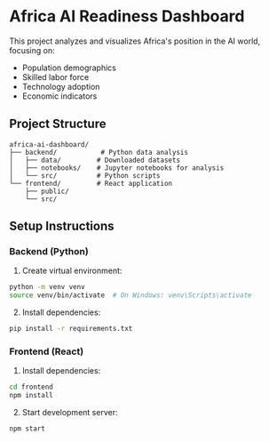 # Africa AI Readiness Dashboard

This project analyzes and visualizes Africa's position in the AI world, focusing on:
- Population demographics
- Skilled labor force
- Technology adoption
- Economic indicators

## Project Structure
```
africa-ai-dashboard/
├── backend/           # Python data analysis
│   ├── data/         # Downloaded datasets
│   ├── notebooks/    # Jupyter notebooks for analysis
│   └── src/          # Python scripts
└── frontend/         # React application
    ├── public/
    └── src/
```

## Setup Instructions

### Backend (Python)
1. Create virtual environment:
```bash
python -m venv venv
source venv/bin/activate  # On Windows: venv\Scripts\activate
```

2. Install dependencies:
```bash
pip install -r requirements.txt
```

### Frontend (React)
1. Install dependencies:
```bash
cd frontend
npm install
```

2. Start development server:
```bash
npm start
```
